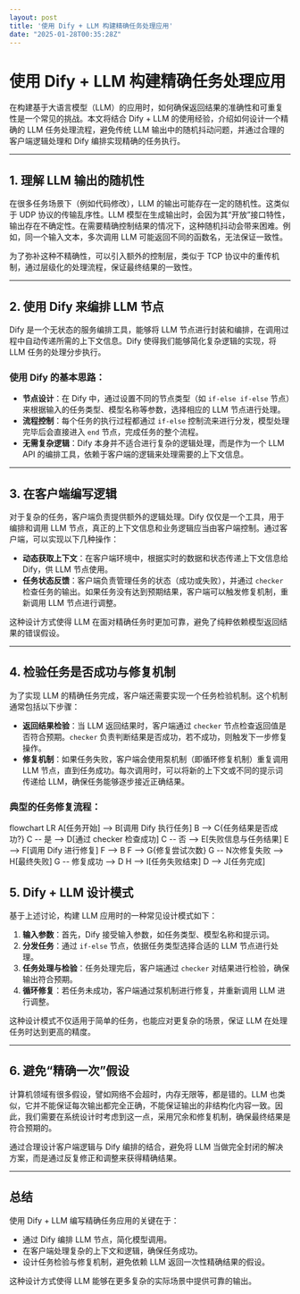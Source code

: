 ```yaml
---
layout: post
title: '使用 Dify + LLM 构建精确任务处理应用'
date: "2025-01-28T00:35:28Z"
---
```

使用 Dify + LLM 构建精确任务处理应用
========================

在构建基于大语言模型（LLM）的应用时，如何确保返回结果的准确性和可重复性是一个常见的挑战。本文将结合 Dify + LLM 的使用经验，介绍如何设计一个精确的 LLM 任务处理流程，避免传统 LLM 输出中的随机抖动问题，并通过合理的客户端逻辑处理和 Dify 编排实现精确的任务执行。

* * *

1\. 理解 LLM 输出的随机性
-----------------

在很多任务场景下（例如代码修改），LLM 的输出可能存在一定的随机性。这类似于 UDP 协议的传输乱序性。LLM 模型在生成输出时，会因为其“开放”接口特性，输出存在不确定性。在需要精确控制结果的情况下，这种随机抖动会带来困难。例如，同一个输入文本，多次调用 LLM 可能返回不同的函数名，无法保证一致性。

为了弥补这种不精确性，可以引入额外的控制层，类似于 TCP 协议中的重传机制，通过层级化的处理流程，保证最终结果的一致性。

* * *

2\. 使用 Dify 来编排 LLM 节点
----------------------

Dify 是一个无状态的服务编排工具，能够将 LLM 节点进行封装和编排，在调用过程中自动传递所需的上下文信息。Dify 使得我们能够简化复杂逻辑的实现，将 LLM 任务的处理分步执行。

### 使用 Dify 的基本思路：

*   **节点设计**：在 Dify 中，通过设置不同的节点类型（如 `if-else if-else` 节点）来根据输入的任务类型、模型名称等参数，选择相应的 LLM 节点进行处理。
*   **流程控制**：每个任务的执行过程都通过 `if-else` 控制流来进行分发，模型处理完毕后会直接进入 `end` 节点，完成任务的整个流程。
*   **无需复杂逻辑**：Dify 本身并不适合进行复杂的逻辑处理，而是作为一个 LLM API 的编排工具，依赖于客户端的逻辑来处理需要的上下文信息。

* * *

3\. 在客户端编写逻辑
------------

对于复杂的任务，客户端负责提供额外的逻辑处理。Dify 仅仅是一个工具，用于编排和调用 LLM 节点，真正的上下文信息和业务逻辑应当由客户端控制。通过客户端，可以实现以下几种操作：

*   **动态获取上下文**：在客户端环境中，根据实时的数据和状态传递上下文信息给 Dify，供 LLM 节点使用。
*   **任务状态反馈**：客户端负责管理任务的状态（成功或失败），并通过 `checker` 检查任务的输出。如果任务没有达到预期结果，客户端可以触发修复机制，重新调用 LLM 节点进行调整。

这种设计方式使得 LLM 在面对精确任务时更加可靠，避免了纯粹依赖模型返回结果的错误假设。

* * *

4\. 检验任务是否成功与修复机制
-----------------

为了实现 LLM 的精确任务完成，客户端还需要实现一个任务检验机制。这个机制通常包括以下步骤：

*   **返回结果检验**：当 LLM 返回结果时，客户端通过 `checker` 节点检查返回值是否符合预期。`checker` 负责判断结果是否成功，若不成功，则触发下一步修复操作。
*   **修复机制**：如果任务失败，客户端会使用泵机制（即循环修复机制）重复调用 LLM 节点，直到任务成功。每次调用时，可以将新的上下文或不同的提示词传递给 LLM，确保任务能够逐步接近正确结果。

### 典型的任务修复流程：

flowchart LR A\[任务开始\] --> B\[调用 Dify 执行任务\] B --> C{任务结果是否成功?} C -- 是 --> D\[通过 checker 检查成功\] C -- 否 --> E\[失败信息与任务结果\] E --> F\[调用 Dify 进行修复\] F --> B F --> G{修复尝试次数} G -- N次修复失败 --> H\[最终失败\] G -- 修复成功 --> D H --> I\[任务失败结束\] D --> J\[任务完成\]

5\. Dify + LLM 设计模式
-------------------

基于上述讨论，构建 LLM 应用时的一种常见设计模式如下：

1.  **输入参数**：首先，Dify 接受输入参数，如任务类型、模型名称和提示词。
2.  **分发任务**：通过 `if-else` 节点，依据任务类型选择合适的 LLM 节点进行处理。
3.  **任务处理与检验**：任务处理完后，客户端通过 `checker` 对结果进行检验，确保输出符合预期。
4.  **循环修复**：若任务未成功，客户端通过泵机制进行修复，并重新调用 LLM 进行调整。

这种设计模式不仅适用于简单的任务，也能应对更复杂的场景，保证 LLM 在处理任务时达到更高的精度。

* * *

6\. 避免“精确一次”假设
--------------

计算机领域有很多假设，譬如网络不会超时，内存无限等，都是错的。LLM 也类似，它并不能保证每次输出都完全正确，不能保证输出的非结构化内容一致。因此，我们需要在系统设计时考虑到这一点，采用冗余和修复机制，确保最终结果是符合预期的。

通过合理设计客户端逻辑与 Dify 编排的结合，避免将 LLM 当做完全封闭的解决方案，而是通过反复修正和调整来获得精确结果。

* * *

总结
--

使用 Dify + LLM 编写精确任务应用的关键在于：

*   通过 Dify 编排 LLM 节点，简化模型调用。
*   在客户端处理复杂的上下文和逻辑，确保任务成功。
*   设计任务检验与修复机制，避免依赖 LLM 返回一次性精确结果的假设。

这种设计方式使得 LLM 能够在更多复杂的实际场景中提供可靠的输出。